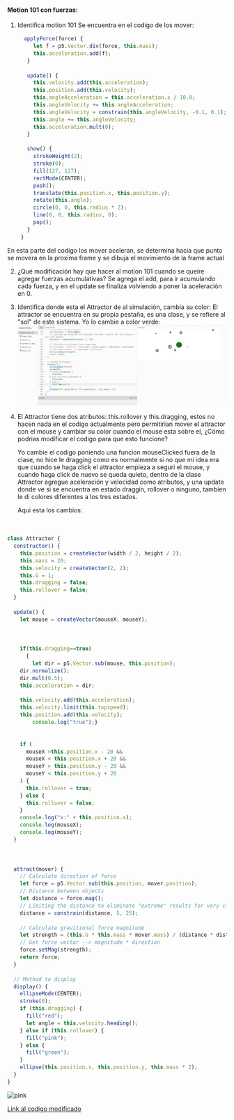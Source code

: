 #### Motion 101 con fuerzas:

1. Identifica motion 101
   Se encuentra en el codigo de los mover:
   ``` js
     applyForce(force) {
        let f = p5.Vector.div(force, this.mass);
        this.acceleration.add(f);
      }
    
      update() {
        this.velocity.add(this.acceleration);
        this.position.add(this.velocity);
        this.angleAcceleration = this.acceleration.x / 10.0;
        this.angleVelocity += this.angleAcceleration;
        this.angleVelocity = constrain(this.angleVelocity, -0.1, 0.1);
        this.angle += this.angleVelocity;
        this.acceleration.mult(0);
      }
    
      show() {
        strokeWeight(2);
        stroke(0);
        fill(127, 127);
        rectMode(CENTER);
        push();
        translate(this.position.x, this.position.y);
        rotate(this.angle);
        circle(0, 0, this.radius * 2);
        line(0, 0, this.radius, 0);
        pop();
      }
    }
   ```
En esta parte del codigo los mover aceleran, se determina hacia que punto se movera en la proxima frame y se dibuja el movimiento de la frame actual

2. ¿Qué modificación hay que hacer al motion 101 cuando se queire agregar fuerzas acumulativas?
   Se agrega el add, para ir acumulando cada fuerza, y en el update se finaliza volviendo a poner la aceleración en 0.

3. Identifica donde esta el Attractor de al simulación, cambia su color:
   El attractor se encuentra en su propia pestaña, es una clase, y se refiere al "sol" de este sistema. Yo lo cambie a color verde:
![triangulo1](../../../../assets/greenAttractor.png)
4. El Attractor tiene dos atributos: this.rollover y this.dragging, estos no hacen nada en el codigo actualmente pero permitirian mover el attractor con el mouse y cambiar su color cuando el mouse esta sobre el, ¿Cómo podrias modificar el codigo para que esto funcione?

   Yo cambie el codigo poniendo una funcion mouseClicked fuera de la clase, no hice le dragging como es normalmente si no que mi idea era que cuando se haga click el attractor empieza a seguri el mouse, y cuando haga click de nuevo se queda quieto, dentro de la clase Attractor agregue aceleración y velocidad como atributos, y una update donde ve si se encuentra en estado draggin, rollover o ninguno, tambien le di colores diferentes a los tres estados.

   Aqui esta los cambios:
``` js


class Attractor {
  constructor() {
    this.position = createVector(width / 2, height / 2);
    this.mass = 20;
    this.velocity = createVector(2, 2);
    this.G = 1;
    this.dragging = false;
    this.rollover = false;
  }

  update() {
    let mouse = createVector(mouseX, mouseY);

    
    
    if(this.dragging==true)
      {
        let dir = p5.Vector.sub(mouse, this.position);
    dir.normalize();
    dir.mult(0.5);
    this.acceleration = dir;

    this.velocity.add(this.acceleration);
    this.velocity.limit(this.topspeed);
    this.position.add(this.velocity);
        console.log("true");}
      

    if (
      mouseX >this.position.x - 20 &&
      mouseX < this.position.x + 20 &&
      mouseY > this.position.y - 20 &&
      mouseY < this.position.y + 20
    ) {
      this.rollover = true;
    } else {
      this.rollover = false;
    }
    console.log("x:" + this.position.x);
    console.log(mouseX);
    console.log(mouseY);
  }



  attract(mover) {
    // Calculate direction of force
    let force = p5.Vector.sub(this.position, mover.position);
    // Distance between objects
    let distance = force.mag();
    // Limiting the distance to eliminate "extreme" results for very close or very far objects
    distance = constrain(distance, 5, 25);

    // Calculate gravitional force magnitude
    let strength = (this.G * this.mass * mover.mass) / (distance * distance);
    // Get force vector --> magnitude * direction
    force.setMag(strength);
    return force;
  }

  // Method to display
  display() {
    ellipseMode(CENTER);
    stroke(0);
    if (this.dragging) {
      fill("red");
      let angle = this.velocity.heading();
    } else if (this.rollover) {
      fill("pink");
    } else {
      fill("green");
    }
    ellipse(this.position.x, this.position.y, this.mass * 2);
  }
}


```
![pink](../../../../pinkattractor.png)

[Link al codigo modificado](https://editor.p5js.org/Mafe-Garcia/sketches/WcobfN054)
